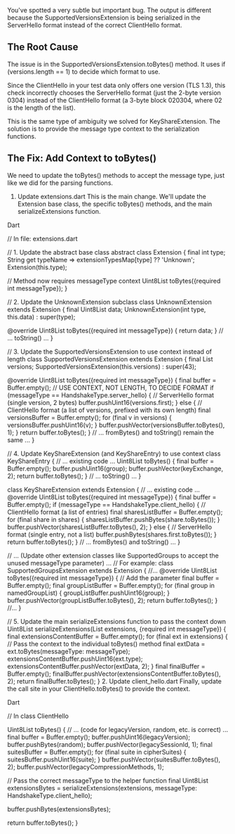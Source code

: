 You've spotted a very subtle but important bug. The output is different because the SupportedVersionsExtension is being serialized in the ServerHello format instead of the correct ClientHello format.

## The Root Cause
The issue is in the SupportedVersionsExtension.toBytes() method. It uses if (versions.length == 1) to decide which format to use.

Since the ClientHello in your test data only offers one version (TLS 1.3), this check incorrectly chooses the ServerHello format (just the 2-byte version 0304) instead of the ClientHello format (a 3-byte block 020304, where 02 is the length of the list).

This is the same type of ambiguity we solved for KeyShareExtension. The solution is to provide the message type context to the serialization functions.

## The Fix: Add Context to toBytes()
We need to update the toBytes() methods to accept the message type, just like we did for the parsing functions.

1. Update extensions.dart
This is the main change. We'll update the Extension base class, the specific toBytes() methods, and the main serializeExtensions function.

Dart

// In file: extensions.dart

// 1. Update the abstract base class
abstract class Extension {
  final int type;
  String get typeName => extensionTypesMap[type] ?? 'Unknown';
  Extension(this.type);
  
  // Method now requires messageType context
  Uint8List toBytes({required int messageType});
}

// 2. Update the UnknownExtension subclass
class UnknownExtension extends Extension {
  final Uint8List data;
  UnknownExtension(int type, this.data) : super(type);
  
  @override
  Uint8List toBytes({required int messageType}) {
    return data;
  }
  // ... toString() ...
}


// 3. Update the SupportedVersionsExtension to use context instead of length
class SupportedVersionsExtension extends Extension {
  final List<int> versions;
  SupportedVersionsExtension(this.versions) : super(43);

  @override
  Uint8List toBytes({required int messageType}) {
    final buffer = Buffer.empty();
    // USE CONTEXT, NOT LENGTH, TO DECIDE FORMAT
    if (messageType == HandshakeType.server_hello) {
      // ServerHello format (single version, 2 bytes)
      buffer.pushUint16(versions.first);
    } else {
      // ClientHello format (a list of versions, prefixed with its own length)
      final versionsBuffer = Buffer.empty();
      for (final v in versions) {
        versionsBuffer.pushUint16(v);
      }
      buffer.pushVector(versionsBuffer.toBytes(), 1);
    }
    return buffer.toBytes();
  }
  // ... fromBytes() and toString() remain the same ...
}

// 4. Update KeyShareExtension (and KeyShareEntry) to use context
class KeyShareEntry {
  // ... existing code ...
  Uint8List toBytes() {
    final buffer = Buffer.empty();
    buffer.pushUint16(group);
    buffer.pushVector(keyExchange, 2);
    return buffer.toBytes();
  }
  // ... toString() ...
}

class KeyShareExtension extends Extension {
  // ... existing code ...
  @override
  Uint8List toBytes({required int messageType}) {
    final buffer = Buffer.empty();
    if (messageType == HandshakeType.client_hello) {
      // ClientHello format (a list of entries)
      final sharesListBuffer = Buffer.empty();
      for (final share in shares) {
        sharesListBuffer.pushBytes(share.toBytes());
      }
      buffer.pushVector(sharesListBuffer.toBytes(), 2);
    } else {
      // ServerHello format (single entry, not a list)
      buffer.pushBytes(shares.first.toBytes());
    }
    return buffer.toBytes();
  }
  // ... fromBytes() and toString() ...
}

// ... (Update other extension classes like SupportedGroups to accept the unused messageType parameter) ...
// For example:
class SupportedGroupsExtension extends Extension {
  //...
  @override
  Uint8List toBytes({required int messageType}) { // Add the parameter
    final buffer = Buffer.empty();
    final groupListBuffer = Buffer.empty();
    for (final group in namedGroupList) {
      groupListBuffer.pushUint16(group);
    }
    buffer.pushVector(groupListBuffer.toBytes(), 2);
    return buffer.toBytes();
  }
  //...
}

// 5. Update the main serializeExtensions function to pass the context down
Uint8List serializeExtensions(List<Extension> extensions, {required int messageType}) {
  final extensionsContentBuffer = Buffer.empty();
  for (final ext in extensions) {
    // Pass the context to the individual toBytes() method
    final extData = ext.toBytes(messageType: messageType);
    extensionsContentBuffer.pushUint16(ext.type);
    extensionsContentBuffer.pushVector(extData, 2);
  }
  final finalBuffer = Buffer.empty();
  finalBuffer.pushVector(extensionsContentBuffer.toBytes(), 2);
  return finalBuffer.toBytes();
}
2. Update client_hello.dart
Finally, update the call site in your ClientHello.toBytes() to provide the context.

Dart

// In class ClientHello

Uint8List toBytes() {
  // ... (code for legacyVersion, random, etc. is correct) ...
  final buffer = Buffer.empty();
  buffer.pushUint16(legacyVersion);
  buffer.pushBytes(random);
  buffer.pushVector(legacySessionId, 1);
  final suitesBuffer = Buffer.empty();
  for (final suite in cipherSuites) {
    suitesBuffer.pushUint16(suite);
  }
  buffer.pushVector(suitesBuffer.toBytes(), 2);
  buffer.pushVector(legacyCompressionMethods, 1);

  // Pass the correct messageType to the helper function
  final Uint8List extensionsBytes =
      serializeExtensions(extensions, messageType: HandshakeType.client_hello);
  
  buffer.pushBytes(extensionsBytes);

  return buffer.toBytes();
}
